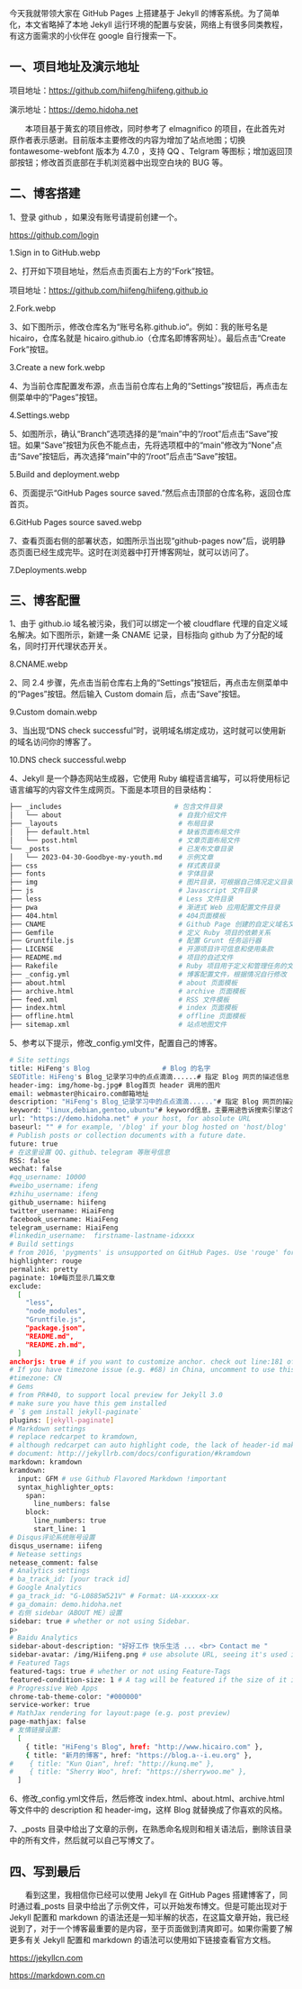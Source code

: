 今天我就带领大家在 GitHub Pages 上搭建基于 Jekyll 的博客系统。为了简单化，本文省略掉了本地 Jekyll 运行环境的配置与安装，网络上有很多同类教程，有这方面需求的小伙伴在 google 自行搜索一下。

## 一、项目地址及演示地址

项目地址：https://github.com/hiifeng/hiifeng.github.io

演示地址：https://demo.hidoha.net

　　本项目基于黄玄的项目修改，同时参考了 elmagnifico 的项目，在此首先对原作者表示感谢。目前版本主要修改的内容为增加了站点地图；切换 fontawesome-webfont 版本为 4.7.0 ，支持 QQ 、Telgram 等图标；增加返回顶部按钮；修改首页底部在手机浏览器中出现空白块的 BUG 等。

## 二、博客搭建

1、登录 github ，如果没有账号请提前创建一个。

https://github.com/login


1.Sign in to GitHub.webp

2、打开如下项目地址，然后点击页面右上方的“Fork”按钮。

项目地址：https://github.com/hiifeng/hiifeng.github.io

2.Fork.webp

3、如下图所示，修改仓库名为“账号名称.github.io“。例如：我的账号名是hicairo，仓库名就是 hicairo.github.io（仓库名即博客网址）。最后点击“Create Fork”按钮。

3.Create a new fork.webp

4、为当前仓库配置发布源，点击当前仓库右上角的“Settings”按钮后，再点击左侧菜单中的“Pages”按钮。

4.Settings.webp

5、如图所示，确认“Branch”选项选择的是“main”中的“/root”后点击“Save”按钮。如果“Save”按钮为灰色不能点击，先将选项框中的“main”修改为“None”点击“Save”按钮后，再次选择“main”中的“/root”后点击“Save”按钮。

5.Build and deployment.webp

6、页面提示“GitHub Pages source saved.”然后点击顶部的仓库名称，返回仓库首页。

6.GitHub Pages source saved.webp

7、查看页面右侧的部署状态，如图所示当出现“github-pages now”后，说明静态页面已经生成完毕。这时在浏览器中打开博客网址，就可以访问了。

7.Deployments.webp

## 三、博客配置

1、由于 github.io 域名被污染，我们可以绑定一个被 cloudflare 代理的自定义域名解决。如下图所示，新建一条 CNAME 记录，目标指向 github 为了分配的域名，同时打开代理状态开关。

8.CNAME.webp

2、同 2.4 步骤，先点击当前仓库右上角的“Settings”按钮后，再点击左侧菜单中的“Pages”按钮。然后输入 Custom domain 后，点击“Save”按钮。

9.Custom domain.webp

3、当出现“DNS check successful”时，说明域名绑定成功，这时就可以使用新的域名访问你的博客了。

10.DNS check successful.webp

4、Jekyll 是一个静态网站生成器，它使用 Ruby 编程语言编写，可以将使用标记语言编写的内容文件生成网页。下面是本项目的目录结构：

```Bash
├── _includes                            # 包含文件目录
│   └── about                             # 自我介绍文件
├── _layouts                              # 布局目录
│   ├── default.html                      # 缺省页面布局文件
│   └── post.html                         # 文章页面布局文件
└── _posts                                # 已发布文章目录
│   └── 2023-04-30-Goodbye-my-youth.md    # 示例文章
├── css                                   # 样式表目录
├── fonts                                 # 字体目录
├── img                                   # 图片目录，可根据自己情况定义目录结构
├── js                                    # Javascript 文件目录
├── less                                  # Less 文件目录
├── pwa                                   # 渐进式 Web 应用配置文件目录
├── 404.html                              # 404页面模板
├── CNAME                                 # Github Page 创建的自定义域名文件，无需手动修改
├── Gemfile                               # 定义 Ruby 项目的依赖关系
├── Gruntfile.js                          # 配置 Grunt 任务运行器
├── LICENSE                               # 开源项目许可信息和使用条款
├── README.md                             # 项目的自述文件
├── Rakefile                              # Ruby 项目用于定义和管理任务的文件
├── _config.yml                           # 博客配置文件，根据情况自行修改
├── about.html                            # about 页面模板
├── archive.html                          # archive 页面模板
├── feed.xml                              # RSS 文件模板
├── index.html                            # index 页面模板
├── offline.html                          # offline 页面模板
├── sitemap.xml                           # 站点地图文件
```
5、参考以下提示，修改_config.yml文件，配置自己的博客。

```Bash
# Site settings
title: HiFeng's Blog                  # Blog 的名字
SEOTitle: HiFeng's Blog_记录学习中的点点滴滴......# 指定 Blog 网页的描述信息
header-img: img/home-bg.jpg# Blog首页 header 调用的图片
email: webmaster@hicairo.com邮箱地址
description: "HiFeng's Blog_记录学习中的点点滴滴......"# 指定 Blog 网页的描述信息
keyword: "linux,debian,gentoo,ubuntu"# keyword信息，主要用途告诉搜索引擎这个 BLog 的关键词
url: "https://demo.hidoha.net" # your host, for absolute URL
baseurl: "" # for example, '/blog' if your blog hosted on 'host/blog'
# Publish posts or collection documents with a future date.
future: true
# 在这里设置 QQ、github、telegram 等账号信息
RSS: false
wechat: false
#qq_username: 10000
#weibo_username: ifeng
#zhihu_username: ifeng
github_username: hiifeng
twitter_username: HiaiFeng
facebook_username: HiaiFeng
telegram_username: HiaiFeng
#linkedin_username:  firstname-lastname-idxxxx
# Build settings
# from 2016, 'pygments' is unsupported on GitHub Pages. Use 'rouge' for highlighting instead.
highlighter: rouge
permalink: pretty
paginate: 10#每页显示几篇文章
exclude:
  [
    "less",
    "node_modules",
    "Gruntfile.js",
    "package.json",
    "README.md",
    "README.zh.md",
  ]
anchorjs: true # if you want to customize anchor. check out line:181 of `post.html`
# If you have timezone issue (e.g. #68) in China, uncomment to use this:
#timezone: CN
# Gems
# from PR#40, to support local preview for Jekyll 3.0
# make sure you have this gem installed
# `$ gem install jekyll-paginate`
plugins: [jekyll-paginate]
# Markdown settings
# replace redcarpet to kramdown,
# although redcarpet can auto highlight code, the lack of header-id make the catalog impossible, so I switch to kramdown
# document: http://jekyllrb.com/docs/configuration/#kramdown
markdown: kramdown
kramdown:
  input: GFM # use Github Flavored Markdown !important
  syntax_highlighter_opts:
    span:
      line_numbers: false
    block:
      line_numbers: true
      start_line: 1
# Disqus评论系统账号设置
disqus_username: iifeng
# Netease settings
netease_comment: false
# Analytics settings
# ba_track_id: [your track id]
# Google Analytics
# ga_track_id: "G-L0885W521V" # Format: UA-xxxxxx-xx
# ga_domain: demo.hidoha.net
# 右侧 sidebar（ABOUT ME）设置
sidebar: true # whether or not using Sidebar.
p>
# Baidu Analytics
sidebar-about-description: "好好工作 快乐生活 ... <br> Contact me "
sidebar-avatar: /img/Hiifeng.png # use absolute URL, seeing it's used in both `/` and `/about/`
# Featured Tags
featured-tags: true # whether or not using Feature-Tags
featured-condition-size: 1 # A tag will be featured if the size of it is more than this condition value
# Progressive Web Apps
chrome-tab-theme-color: "#000000"
service-worker: true
# MathJax rendering for layout:page (e.g. post preview)
page-mathjax: false
# 友情链接设置:
  [
    { title: "HiFeng's Blog", href: "http://www.hicairo.com" },
    { title: "新月的博客", href: "https://blog.a--i.eu.org" },
#    { title: "Kun Qian", href: "http://kunq.me" },
#    { title: "Sherry Woo", href: "https://sherrywoo.me" },
  ]
```
6、修改_config.yml文件后，然后修改 index.html、about.html、archive.html 等文件中的 description 和 header-img，这样 Blog 就替换成了你喜欢的风格。

7、_posts 目录中给出了文章的示例，在熟悉命名规则和相关语法后，删除该目录中的所有文件，然后就可以自己写博文了。

## 四、写到最后

　　看到这里，我相信你已经可以使用 Jekyll 在 GitHub Pages 搭建博客了，同时通过看_posts 目录中给出了示例文件，可以开始发布博文。但是可能出现对于 Jekyll 配置和 markdown 的语法还是一知半解的状态，在这篇文章开始，我已经说到了，对于一个博客最重要的是内容，至于页面做到清爽即可。如果你需要了解更多有关 Jekyll 配置和 markdown 的语法可以使用如下链接查看官方文档。

https://jekyllcn.com

https://markdown.com.cn
